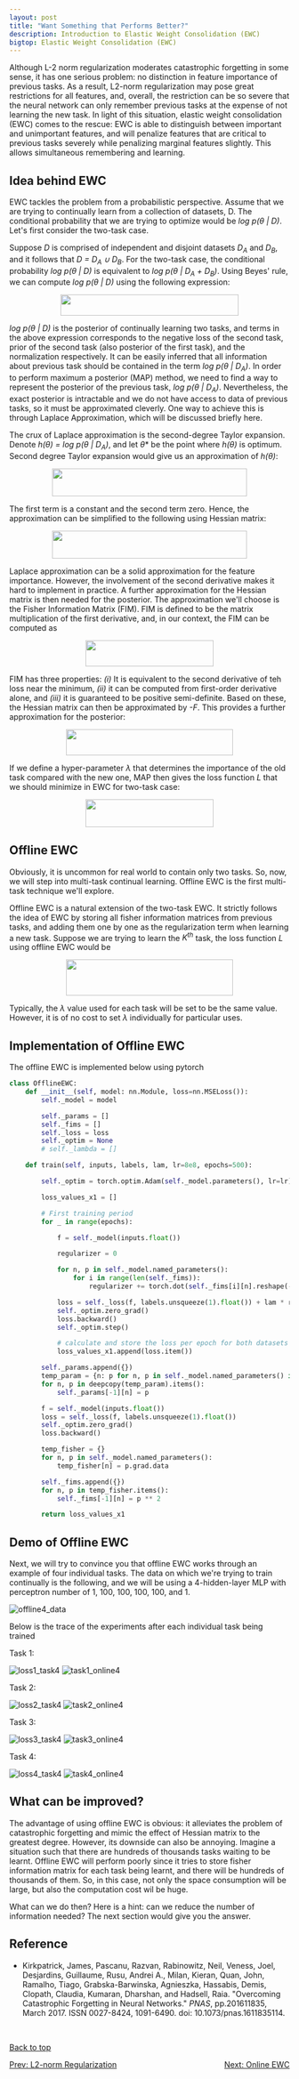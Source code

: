 ```yaml
---
layout: post
title: "Want Something that Performs Better?"
description: Introduction to Elastic Weight Consolidation (EWC)
bigtop: Elastic Weight Consolidation (EWC)
---
```



Although L-2 norm regularization moderates catastrophic forgetting in some sense, it has one serious problem: no distinction in feature importance of previous tasks. As a result, L2-norm regularization may pose great restrictions for all features, and, overall, the restriction can be so severe that the neural network can only remember previous tasks at the expense of not learning the new task. In light of this situation, elastic weight consolidation (EWC) comes to the rescue: EWC is able to distinguish between important and unimportant features, and will
penalize features that are critical to previous tasks severely while penalizing marginal features slightly. This allows simultaneous remembering and learning.



Idea behind EWC
-------

EWC tackles the problem from a probabilistic perspective. Assume that we are trying to continually learn from a collection of datasets, D. The
conditional probability that we are trying to optimize would be *<span>log p(&theta; | D)</span>*. Let's first consider the two-task case.

Suppose *<span>D</span>* is comprised of independent and disjoint datasets *<span>D<sub>A</sub></span>* and
*<span>D<sub>B</sub></span>*, and it follows that *<span>D = D<sub>A</sub> ∪ D<sub>B</sub></span>*. For the
two-task case, the conditional probability *<span>log p(&theta; | D)</span>* is equivalent to *<span>log p(&theta; | D<sub>A</sub> + D<sub>B</sub>)</span>*.
Using Beyes' rule, we can compute *<span>log p(&theta; | D)</span>* using the following expression:

<p align="center">
  <img width="320" height="38" src="https://github.com/zxllxz2/tempweb/blob/main/docs/assets/images/Bayes_rule_eq2.jpg?raw=true">
</p>

*<span>log p(&theta; | D)</span>* is the posterior of continually learning two tasks, and terms in the above expression
corresponds to the negative loss of the second task, prior of the second task (also posterior of the first task),
and the normalization respectively. It can be easily inferred that all information about previous task should be contained
in the term *<span>log p(&theta; | D<sub>A</sub>)</span>*. In order to perform maximum a posterior (MAP) method, we need to find
a way to represent the posterior of the previous task, *<span>log p(&theta; | D<sub>A</sub>)</span>*. Nevertheless, the exact posterior is intractable and
we do not have access to data of previous tasks, so it must be approximated cleverly. One way to achieve this is through Laplace
Approximation, which will be discussed briefly here.

The crux of Laplace approximation is the second-degree Taylor expansion. Denote *<span> h(&theta;) = log p(&theta; | D<sub>A</sub>)</span>*, and let *<span>&theta;*</span>* be the point where *<span>h(&theta;)</span>*
is optimum. Second degree Taylor expansion would give us an approximation of *<span>h(&theta;)</span>*:

<p align="center">
  <img width="350" height="50" src="https://github.com/zxllxz2/tempweb/blob/main/docs/assets/images/Taylor_expansion_eq3.jpg?raw=true">
</p>


The first term is a constant and the second term zero. Hence, the approximation can be simplified
to the following using Hessian matrix:

<p align="center">
  <img width="350" height="50" src="https://github.com/zxllxz2/tempweb/blob/main/docs/assets/images/Hessian_approximation_eq4.jpg?raw=true">
</p>

Laplace approximation can be a solid approximation for the feature importance. However, the involvement
of the second derivative makes it hard to implement in practice. A further approximation for the Hessian
matrix is then needed for the posterior. The approximation we'll choose is the Fisher Information Matrix (FIM).
FIM is defined to be the matrix multiplication of the first derivative, and, in our context, the FIM can be computed as

<p align="center">
  <img width="230" height="47" src="https://github.com/zxllxz2/tempweb/blob/main/docs/assets/images/FIM_eq5.jpg?raw=true">
</p>

FIM has three properties: *<span>(i)</span>* It is equivalent to the second derivative of teh loss near the
minimum, *<span>(ii)</span>* it can be computed from first-order derivative alone, and *<span>(iii)</span>* it
is guaranteed to be positive semi-definite. Based on these, the Hessian matrix can then be approximated by *<span>-F</span>*.
This provides a further approximation for the posterior:

<p align="center">
  <img width="300" height="47" src="https://github.com/zxllxz2/tempweb/blob/main/docs/assets/images/FIM_approximation_eq6.jpg?raw=true">
</p>

If we define a hyper-parameter *<span>&lambda;</span>* that determines the importance of the old task compared with the new one,
MAP then gives the loss function *<span>L</span>* that we should minimize in EWC for two-task case:

<p align="center">
  <img width="230" height="50" src="https://github.com/zxllxz2/tempweb/blob/main/docs/assets/images/EWC_loss_eq7.jpg?raw=true">
</p>


Offline EWC
-------

Obviously, it is uncommon for real world to contain only two tasks. So, now, we will step into multi-task continual learning.
Offline EWC is the first multi-task technique we'll explore.

Offline EWC is a natural extension of the two-task EWC. It strictly follows the idea of EWC by storing all fisher information matrices from previous tasks,
and adding them one by one as the regularization term when learning a new task. Suppose we are trying to learn the *<span>K<sup>th</sup></span>* task, the
loss function *<span>L</span>* using offline EWC would be

<p align="center">
  <img width="300" height="65" src="https://github.com/zxllxz2/tempweb/blob/main/docs/assets/images/loss_offline_EWC_eq8.jpg?raw=true">
</p>

Typically, the *<span>&lambda;</span>* value used for each task will be set to be the same value. However, it is of no cost to set *<span>&lambda;</span>*
individually for particular uses.


Implementation of Offline EWC
-------

The offline EWC is implemented below using pytorch

~~~python
class OfflineEWC:
    def __init__(self, model: nn.Module, loss=nn.MSELoss()):
        self._model = model

        self._params = []
        self._fims = []
        self._loss = loss
        self._optim = None
        # self._lambda = []

    def train(self, inputs, labels, lam, lr=8e8, epochs=500):

        self._optim = torch.optim.Adam(self._model.parameters(), lr=lr)

        loss_values_x1 = []

        # First training period
        for _ in range(epochs):

            f = self._model(inputs.float())

            regularizer = 0

            for n, p in self._model.named_parameters():
                for i in range(len(self._fims)):
                    regularizer += torch.dot(self._fims[i][n].reshape(-1), ((p - self._params[i][n]) ** 2).reshape(-1))

            loss = self._loss(f, labels.unsqueeze(1).float()) + lam * regularizer
            self._optim.zero_grad()
            loss.backward()
            self._optim.step()

            # calculate and store the loss per epoch for both datasets
            loss_values_x1.append(loss.item())

        self._params.append({})
        temp_param = {n: p for n, p in self._model.named_parameters() if p.requires_grad}
        for n, p in deepcopy(temp_param).items():
            self._params[-1][n] = p

        f = self._model(inputs.float())
        loss = self._loss(f, labels.unsqueeze(1).float())
        self._optim.zero_grad()
        loss.backward()

        temp_fisher = {}
        for n, p in self._model.named_parameters():
            temp_fisher[n] = p.grad.data

        self._fims.append({})
        for n, p in temp_fisher.items():
            self._fims[-1][n] = p ** 2

        return loss_values_x1
~~~

Demo of Offline EWC
------

Next, we will try to convince you that offline EWC works through an example of four individual tasks. The data on which we're trying to train
continually is the following, and we will be using a 4-hidden-layer MLP with perceptron number of 1, 100, 100, 100, 100, and 1.

![offline4_data](https://github.com/zxllxz2/tempweb/blob/main/docs/assets/images/data_online4.png?raw=true)

Below is the trace of the experiments after each individual task being trained

Task 1:

![loss1_task4](https://github.com/zxllxz2/tempweb/blob/main/docs/assets/images/loss1_offline4.png?raw=true)
![task1_online4](https://github.com/zxllxz2/tempweb/blob/main/docs/assets/images/task1_offline4.png?raw=true)

Task 2:

![loss2_task4](https://github.com/zxllxz2/tempweb/blob/main/docs/assets/images/loss2_offline4.png?raw=true)
![task2_online4](https://github.com/zxllxz2/tempweb/blob/main/docs/assets/images/task2_offline4.png?raw=true)

Task 3:

![loss3_task4](https://github.com/zxllxz2/tempweb/blob/main/docs/assets/images/loss3_offline4.png?raw=true)
![task3_online4](https://github.com/zxllxz2/tempweb/blob/main/docs/assets/images/task3_offline4.png?raw=true)

Task 4:

![loss4_task4](https://github.com/zxllxz2/tempweb/blob/main/docs/assets/images/loss4_offline4.png?raw=true)
![task4_online4](https://github.com/zxllxz2/tempweb/blob/main/docs/assets/images/task4_offline4.png?raw=true)


What can be improved?
-----------

The advantage of using offline EWC is obvious: it alleviates the problem of catastrophic forgetting and mimic the effect
of Hessian matrix to the greatest degree. However, its downside can also be annoying. Imagine a situation such that there are hundreds of thousands tasks waiting to be learnt. Offline EWC will perform poorly since it tries to store fisher information matrix for each task being learnt, and there will be hundreds of thousands of them. So, in this case, not only the space consumption will be large, but also the computation cost wil be huge.

What can we do then? Here is a hint: can we reduce the number of information needed? The next section would give you the answer.

Reference
------
- Kirkpatrick, James, Pascanu, Razvan, Rabinowitz, Neil, Veness, Joel, Desjardins, Guillaume, Rusu, Andrei A., Milan, Kieran, Quan, John, Ramalho, Tiago, Grabska-Barwinska, Agnieszka, Hassabis, Demis, Clopath, Claudia, Kumaran, Dharshan, and Hadsell, Raia. "Overcoming Catastrophic Forgetting in Neural Networks." *PNAS*, pp.201611835, March 2017. ISSN 0027-8424, 1091-6490. doi: 10.1073/pnas.1611835114.

<br>

<a href="#top">Back to top</a>


<p style="text-align:center; display: flex; justify-content: space-between">
  <a href="../2_project">Prev: L2-norm Regularization</a>
  <a href="../4_project">Next: Online EWC</a>
</p>
